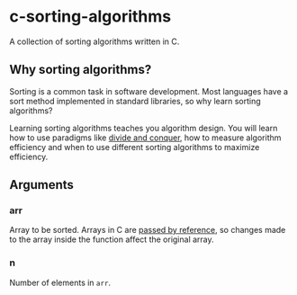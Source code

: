 # c-sorting-algorithms

A collection of sorting algorithms written in C.

## Why sorting algorithms?

Sorting is a common task in software development. Most languages have a sort method implemented in standard libraries, so why learn sorting algorithms?
 
Learning sorting algorithms teaches you algorithm design. You will learn how to use paradigms like [divide and conquer](https://en.wikipedia.org/wiki/Divide_and_conquer_algorithm), how to measure algorithm efficiency and when to use different sorting algorithms to maximize efficiency.

## Arguments

### arr

Array to be sorted. Arrays in C are [passed by reference](https://stackoverflow.com/a/1106977/4939630), so changes made to the array inside the function affect the original array.

### n

Number of elements in `arr`. 